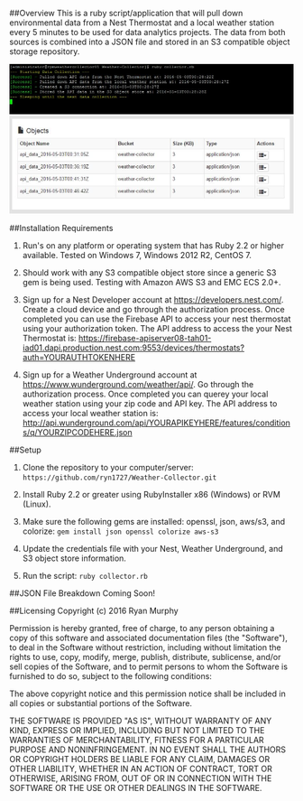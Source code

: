 ##Overview
This is a ruby script/application that will pull down environmental data from a Nest Thermostat and a local weather station every 5 minutes to be used for data analytics projects. The data from both sources is combined into a JSON file and stored in an S3 compatible object storage repository.

![img1](https://raw.githubusercontent.com/ryn1727/Weather-Collector/master/collector_running.JPG)
![img1](https://raw.githubusercontent.com/ryn1727/Weather-Collector/master/collector_running2.JPG)

##Installation Requirements

1. Run's on any platform or operating system that has Ruby 2.2 or higher available. Tested on Windows 7, Windows 2012 R2, CentOS 7.

2. Should work with any S3 compatible object store since a generic S3 gem is being used. Testing with Amazon AWS S3 and EMC ECS 2.0+.

3. Sign up for a Nest Developer account at https://developers.nest.com/. Create a cloud device and go through the authorization process. Once completed you can use the Firebase API to access your nest thermostat using your authorization token. The API address to access the your Nest Thermostat is: https://firebase-apiserver08-tah01-iad01.dapi.production.nest.com:9553/devices/thermostats?auth=YOURAUTHTOKENHERE 

4. Sign up for a Weather Underground account at https://www.wunderground.com/weather/api/. Go through the authorization process. Once completed you can querey your local weather station using your zip code and API key. The API address to access your local weather station is: http://api.wunderground.com/api/YOURAPIKEYHERE/features/conditions/q/YOURZIPCODEHERE.json


##Setup
1. Clone the repository to your computer/server: ```https://github.com/ryn1727/Weather-Collector.git```

2. Install Ruby 2.2 or greater using RubyInstaller x86 (Windows) or RVM (Linux).

3. Make sure the following gems are installed: openssl, json, aws/s3, and colorize: ```gem install json openssl colorize aws-s3```

4. Update the credentials file with your Nest, Weather Underground, and S3 object store information.

5. Run the script: ```ruby collector.rb```

##JSON File Breakdown
Coming Soon!

##Licensing
Copyright (c) 2016 Ryan Murphy

Permission is hereby granted, free of charge, to any person obtaining a copy of this software and associated documentation files (the "Software"), to deal in the Software without restriction, including without limitation the rights to use, copy, modify, merge, publish, distribute, sublicense, and/or sell copies of the Software, and to permit persons to whom the Software is furnished to do so, subject to the following conditions:

The above copyright notice and this permission notice shall be included in all copies or substantial portions of the Software.

THE SOFTWARE IS PROVIDED "AS IS", WITHOUT WARRANTY OF ANY KIND, EXPRESS OR IMPLIED, INCLUDING BUT NOT LIMITED TO THE WARRANTIES OF MERCHANTABILITY, FITNESS FOR A PARTICULAR PURPOSE AND NONINFRINGEMENT. IN NO EVENT SHALL THE AUTHORS OR COPYRIGHT HOLDERS BE LIABLE FOR ANY CLAIM, DAMAGES OR OTHER LIABILITY, WHETHER IN AN ACTION OF CONTRACT, TORT OR OTHERWISE, ARISING FROM, OUT OF OR IN CONNECTION WITH THE SOFTWARE OR THE USE OR OTHER DEALINGS IN THE SOFTWARE.
